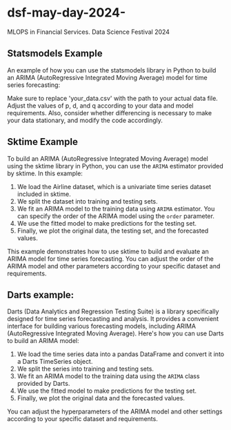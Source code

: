 # dsf-may-day-2024-
MLOPS in Financial Services.  Data Science Festival 2024

## Statsmodels Example

An example of how you can use the statsmodels library in Python to 
build an ARIMA (AutoRegressive Integrated Moving Average) model for 
time series forecasting:
 
Make sure to replace 'your_data.csv' with the path to your actual data file. 
Adjust the values of p, d, and q according to your data and model requirements.
Also, consider whether differencing is necessary to make your data stationary,
and modify the code accordingly.

## Sktime Example

To build an ARIMA (AutoRegressive Integrated Moving Average) model using the 
sktime library in Python, you can use the `ARIMA` estimator provided by sktime.
In this example:

1. We load the Airline dataset, which is a univariate time series dataset included in sktime.
2. We split the dataset into training and testing sets.
3. We fit an ARIMA model to the training data using `ARIMA` estimator. You can specify the order of the ARIMA model using the `order` parameter.
4. We use the fitted model to make predictions for the testing set.
5. Finally, we plot the original data, the testing set, and the forecasted values.

This example demonstrates how to use sktime to build and evaluate an ARIMA 
model for time series forecasting. You can adjust the order of the ARIMA model
and other parameters according to your specific dataset and requirements.

## Darts example:

Darts (Data Analytics and Regression Testing Suite) is a library specifically designed for time series forecasting and analysis. It provides a convenient interface for building various forecasting models, including ARIMA (AutoRegressive Integrated Moving Average). Here's how you can use Darts to build an ARIMA model:

1. We load the time series data into a pandas DataFrame and convert it into a Darts TimeSeries object.
2. We split the series into training and testing sets.
3. We fit an ARIMA model to the training data using the `ARIMA` class provided by Darts.
4. We use the fitted model to make predictions for the testing set.
5. Finally, we plot the original data and the forecasted values.

You can adjust the hyperparameters of the ARIMA model and other settings according to your specific dataset and requirements.
